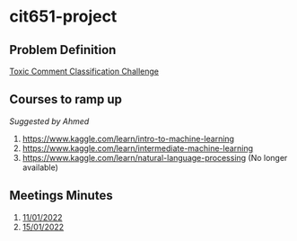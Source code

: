 # cit651-project

## Problem Definition
[Toxic Comment Classification Challenge](https://www.kaggle.com/c/jigsaw-toxic-comment-classification-challenge/rules)

## Courses to ramp up
_Suggested by Ahmed_
1. https://www.kaggle.com/learn/intro-to-machine-learning
2. https://www.kaggle.com/learn/intermediate-machine-learning
3. https://www.kaggle.com/learn/natural-language-processing (No longer available)

## Meetings Minutes
1. [11/01/2022](./docs/meetings/mom_2022_1_11.md)
2. [15/01/2022](./docs/meetings/mom_2022_1_15.md)
